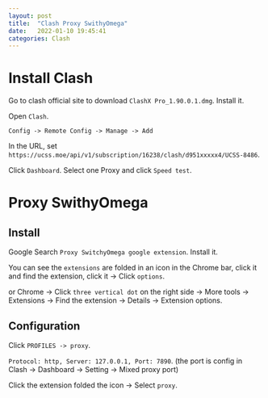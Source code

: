 ```yaml
---
layout: post
title:  "Clash Proxy SwithyOmega"
date:   2022-01-10 19:45:41
categories: Clash
---
```

# Install Clash
Go to clash official site to download `ClashX Pro_1.90.0.1.dmg`.
Install it.

Open `Clash`.

`Config -> Remote Config -> Manage -> Add`

In the URL, set `https://ucss.moe/api/v1/subscription/16238/clash/d951xxxxx4/UCSS-8486`.

Click `Dashboard`.
Select one Proxy and click `Speed test`.

# Proxy SwithyOmega
## Install  
Google Search `Proxy SwitchyOmega google extension`. Install it.

You can see the `extensions` are folded in an icon in the Chrome bar, click it and find the extension, click it -> Click `options`.

or Chrome -> Click `three vertical dot` on the right side -> More tools -> Extensions -> Find the extension -> Details -> Extension options.

## Configuration
Click `PROFILES -> proxy`.

`Protocol: http, Server: 127.0.0.1, Port: 7890`. (the port is config in Clash -> Dashboard -> Setting -> Mixed proxy port)

Click the extension folded the icon -> Select `proxy`.
